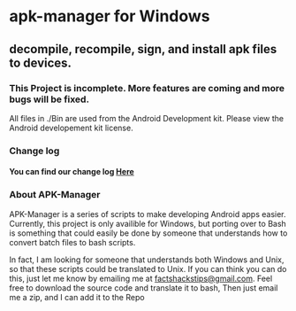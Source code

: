 # apk-manager for Windows
## decompile, recompile, sign, and install apk files to devices.

### This Project is incomplete. More features are coming and more bugs will be fixed.

All files in ./Bin are used from the Android Development kit. Please view the Android developement kit license.

### Change log
#### You can find our change log [Here](https://github.com/jordanbancino/apk-manager/blob/master/Changes.md)

### About APK-Manager
APK-Manager is a series of scripts to make developing Android apps easier. Currently, this project is only availible for Windows, but porting over to Bash is something that could easily be done by someone that understands how to convert batch files to bash scripts.

In fact, I am looking for someone that understands both Windows and Unix, so that these scripts could be translated to Unix. If you can think you can do this, just let me know by emailing me at <factshackstips@gmail.com>. Feel free to download the source code and translate it to bash, Then just email me a zip, and I can add it to the Repo
